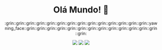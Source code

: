 <h1 align="center">Olá Mundo! 👋</h1>
<p align="center">:grin::grin::grin::grin::grin::grin::grin::grin::grin::grin::grin::grin::grin::grin::yawning_face::grin::grin::grin::grin::grin::grin::grin::grin::grin::grin::grin::grin::grin::grin:</p>

<div align="center"> 
  <a href="https://www.linkedin.com/in/brunoteixeiradearaujo/" target="_blank"><img src="https://img.shields.io/badge/-LinkedIn-%230077B5?style=for-the-badge&logo=linkedin&logoColor=white" target="_blank"></a>   
  <a href="https://www.instagram.com/bruno.tda/" target="_blank"><img src="https://img.shields.io/badge/Instagram-E4405F?style=for-the-badge&logo=instagram&logoColor=white" target="_blank"></a>
  <a href="https://thenewscc.com.br/indicacao?grsf=ruxh0i" target="_blank"><img src="https://img.shields.io/badge/☕The News-FCCD07?style=for-the-badge&logo=☕The News&logoColor=white" target="_blank"></a>
</div>


